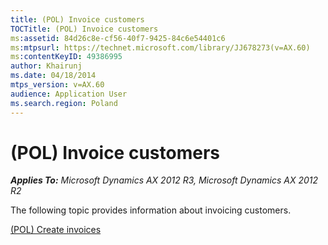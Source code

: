 ```yaml
---
title: (POL) Invoice customers
TOCTitle: (POL) Invoice customers
ms:assetid: 84d26c8e-cf56-40f7-9425-84c6e54401c6
ms:mtpsurl: https://technet.microsoft.com/library/JJ678273(v=AX.60)
ms:contentKeyID: 49386995
author: Khairunj
ms.date: 04/18/2014
mtps_version: v=AX.60
audience: Application User
ms.search.region: Poland
---
```


# (POL) Invoice customers 


_**Applies To:** Microsoft Dynamics AX 2012 R3, Microsoft Dynamics AX 2012 R2_

The following topic provides information about invoicing customers.

[(POL) Create invoices](pol-create-invoices.md)

  


